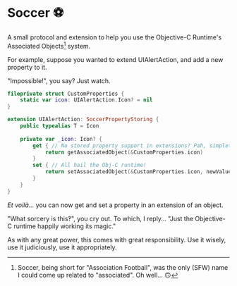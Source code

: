 # Soccer ⚽️

A small protocol and extension to help you use the Objective-C Runtime's Associated Objects[^1] system.

For example, suppose you wanted to extend UIAlertAction, and add a new property to it.

"Impossible!", you say? Just watch.

```Swift
fileprivate struct CustomProperties {
    static var icon: UIAlertAction.Icon? = nil
}

extension UIAlertAction: SoccerPropertyStoring {
    public typealias T = Icon
    
    private var _icon: Icon? {
        get { // No stored property support in extensions? Pah, simpletons. Associated Objects to the rescue!
            return getAssociatedObject(&CustomProperties.icon)
        }
        set { // All hail the Obj-C runtime!
            return setAssociatedObject(&CustomProperties.icon, newValue: newValue)
        }
    }
}
```

_Et voilà…_ you can now get and set a property in an extension of an object.

"What sorcery is this‽", you cry out. To which, I reply… "Just the Objective-C runtime happily working its magic."

As with any great power, this comes with great responsibility. Use it wisely, use it judiciously, use it appropriately.

[^1]: Soccer, being short for "Association Football", was the only (SFW) name I could come up related to "associated". Oh well… 🙃 
